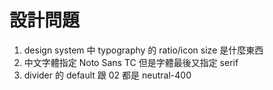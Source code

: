 # 設計問題

1. design system 中 typography 的 ratio/icon size 是什麼東西
2. 中文字體指定 Noto Sans TC 但是字體最後又指定 serif
3. divider 的 default 跟 02 都是 neutral-400